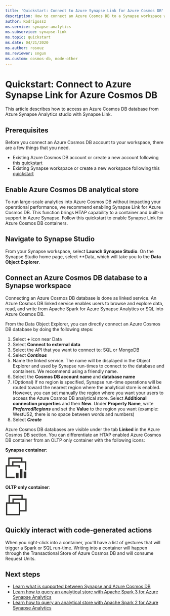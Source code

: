 ```yaml
---
title: 'Quickstart: Connect to Azure Synapse Link for Azure Cosmos DB'
description: How to connect an Azure Cosmos DB to a Synapse workspace with Synapse Link
author: Rodrigossz
ms.service: synapse-analytics
ms.subservice: synapse-link
ms.topic: quickstart
ms.date: 04/21/2020
ms.author: rosouz
ms.reviewer: sngun
ms.custom: cosmos-db, mode-other
---
```


# Quickstart: Connect to Azure Synapse Link for Azure Cosmos DB

This article describes how to access an Azure Cosmos DB database from Azure Synapse Analytics studio with Synapse Link. 

## Prerequisites

Before you connect an Azure Cosmos DB account to your workspace, there are a few things that you need.

* Existing Azure Cosmos DB account or create a new account following this [quickstart](../cosmos-db/how-to-manage-database-account.md)
* Existing Synapse workspace or create a new workspace following this [quickstart](./quickstart-create-workspace.md) 

## Enable Azure Cosmos DB analytical store

To run large-scale analytics into Azure Cosmos DB without impacting your operational performance, we recommend enabling Synapse Link for Azure Cosmos DB. This function brings HTAP capability to a container and built-in support in Azure Synapse. Follow this quickstart to enable Synapse Link for Azure Cosmos DB containers.

## Navigate to Synapse Studio

From your Synapse workspace, select **Launch Synapse Studio**. On the Synapse Studio home page, select **Data, which will take you to the **Data Object Explorer**.

## Connect an Azure Cosmos DB database to a Synapse workspace

Connecting an Azure Cosmos DB database is done as linked service. An Azure Cosmos DB linked service enables users to browse and explore data, read, and write from Apache Spark for Azure Synapse Analytics or SQL into Azure Cosmos DB.

From the Data Object Explorer, you can directly connect an Azure Cosmos DB database by doing the following steps:

1. Select ***+*** icon near Data
2. Select **Connect to external data**
3. Select the API that you want to connect to: SQL or MongoDB
4. Select ***Continue***
5. Name the linked service. The name will be displayed in the Object Explorer and used by Synapse run-times to connect to the database and containers. We recommend using a friendly name.
6. Select the **Cosmos DB account name** and **database name**
7. (Optional) If no region is specified, Synapse run-time operations will be routed toward the nearest region where the analytical store is enabled. However, you can set manually the region where you want your users to access the Azure Cosmos DB analytical store. Select **Additional connection properties** and then **New**. Under **Property Name**, write ***PreferredRegions*** and set the **Value** to the region you want (example: WestUS2, there is no space between words and numbers)
8. Select ***Create***

Azure Cosmos DB databases are visible under the tab **Linked** in the Azure Cosmos DB section. You can differentiate an HTAP enabled Azure Cosmos DB container from an OLTP only container with the following icons:

**Synapse container**:

![HTAP container](./media/quickstart-connect-synapse-link-cosmosdb/htap-container.png)

**OLTP only container**:

![OLTP container](./media/quickstart-connect-synapse-link-cosmosdb/oltp-container.png)

## Quickly interact with code-generated actions

When you right-click into a container, you'll have a list of gestures that will trigger a Spark or SQL run-time. Writing into a container will happen through the Transactional Store of Azure Cosmos DB and will consume Request Units.  

## Next steps

* [Learn what is supported between Synapse and Azure Cosmos DB](./synapse-link/concept-synapse-link-cosmos-db-support.md)
* [Learn how to query an analytical store with Apache Spark 3 for Azure Synapse Analytics](synapse-link/how-to-query-analytical-store-spark-3.md)
* [Learn how to query an analytical store with Apache Spark 2 for Azure Synapse Analytics](synapse-link/how-to-query-analytical-store-spark.md)
